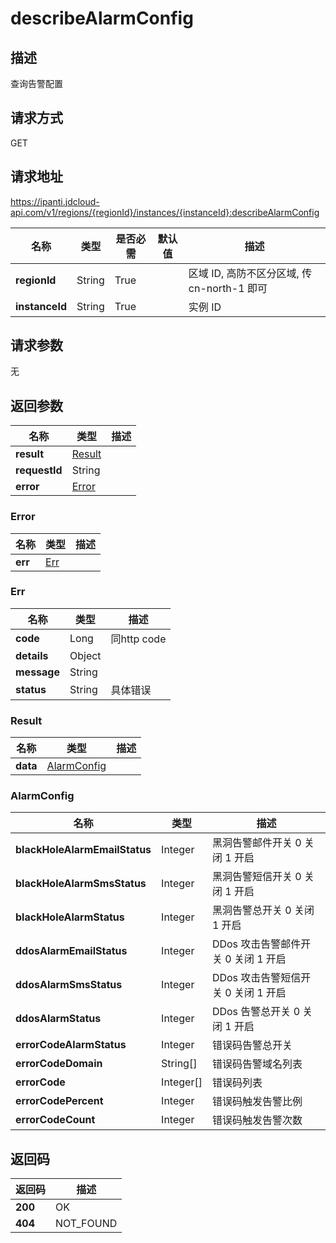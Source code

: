 # describeAlarmConfig


## 描述
查询告警配置

## 请求方式
GET

## 请求地址
https://ipanti.jdcloud-api.com/v1/regions/{regionId}/instances/{instanceId}:describeAlarmConfig

|名称|类型|是否必需|默认值|描述|
|---|---|---|---|---|
|**regionId**|String|True| |区域 ID, 高防不区分区域, 传 cn-north-1 即可|
|**instanceId**|String|True| |实例 ID|

## 请求参数
无


## 返回参数
|名称|类型|描述|
|---|---|---|
|**result**|[Result](describealarmconfig#result)| |
|**requestId**|String| |
|**error**|[Error](describealarmconfig#error)| |

### <div id="error">Error</div>
|名称|类型|描述|
|---|---|---|
|**err**|[Err](describealarmconfig#err)| |
### <div id="err">Err</div>
|名称|类型|描述|
|---|---|---|
|**code**|Long|同http code|
|**details**|Object| |
|**message**|String| |
|**status**|String|具体错误|
### <div id="result">Result</div>
|名称|类型|描述|
|---|---|---|
|**data**|[AlarmConfig](describealarmconfig#alarmconfig)| |
### <div id="alarmconfig">AlarmConfig</div>
|名称|类型|描述|
|---|---|---|
|**blackHoleAlarmEmailStatus**|Integer|黑洞告警邮件开关 0 关闭 1 开启|
|**blackHoleAlarmSmsStatus**|Integer|黑洞告警短信开关 0 关闭 1 开启|
|**blackHoleAlarmStatus**|Integer|黑洞告警总开关  0 关闭 1 开启|
|**ddosAlarmEmailStatus**|Integer|DDos 攻击告警邮件开关  0 关闭 1 开启|
|**ddosAlarmSmsStatus**|Integer|DDos 攻击告警短信开关  0 关闭 1 开启|
|**ddosAlarmStatus**|Integer|DDos 告警总开关 0 关闭 1 开启|
|**errorCodeAlarmStatus**|Integer|错误码告警总开关|
|**errorCodeDomain**|String[]|错误码告警域名列表|
|**errorCode**|Integer[]|错误码列表|
|**errorCodePercent**|Integer|错误码触发告警比例|
|**errorCodeCount**|Integer|错误码触发告警次数|

## 返回码
|返回码|描述|
|---|---|
|**200**|OK|
|**404**|NOT_FOUND|
